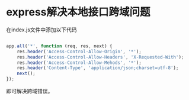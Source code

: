 # express解决本地接口跨域问题

在index.js文件中添加以下代码

``` javascript

app.all('*', function (req, res, next) {
    res.header('Access-Control-Allow-Origin', '*');
    res.header('Access-Control-Allow-Headers', 'X-Requested-With');
    res.header('Access-Control-Allow-Mehods', '*');
    res.header('Content-Type', 'application/json;charset=utf-8');
    next();
});

```

即可解决跨域错误。